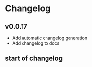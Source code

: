 # Changelog

## v0.0.17

- Add automatic changelog generation
- Add changelog to docs

## start of changelog
